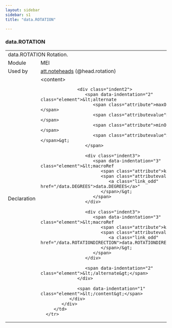 ```yaml
---
layout: sidebar
sidebar: s1
title: "data.ROTATION"

---
```


<div class="macroSpec">
   <h3 id="data.ROTATION">data.ROTATION</h3>
   <table class="wovenodd">
      <tr>
         <td colspan="2" class="wovenodd-col2">
            <span class="label">data.ROTATION</span> Rotation.
         </td>
      </tr>
      <tr>
         <td class="wovenodd-col1">
            <span class="label" lang="en">Module</span>
         </td>
         <td class="wovenodd-col2">MEI</td>
      </tr>
      <tr>
         <td class="wovenodd-col1">
            <span class="label" lang="en">Used by</span>
         </td>
         <td class="wovenodd-col2">
            <div class="parent">
               <a class="link_odd_classSpec" href="/v3/att.noteheads">att.noteheads</a> (@head.rotation)
            </div>
         </td>
      </tr>
      <tr>
         <td class="wovenodd-col1">
            <span class="label" lang="en">Declaration</span>
         </td>
         <td class="wovenodd-col2">
            <div xml:space="preserve" class="pre">
               <div class="indent1">
                  <span data-indentation="1" class="element">&lt;content&gt;</span>
                  
                  <div class="indent2">
                     <span data-indentation="2" class="element">&lt;alternate 
                        <span class="attribute">maxOccurs=</span>
                        <span class="attributevalue">"1"</span> 
                        <span class="attribute">minOccurs=</span>
                        <span class="attributevalue">"1"</span>&gt;
                     </span>
                     
                     <div class="indent3">
                        <span data-indentation="3" class="element">&lt;macroRef 
                           <span class="attribute">key=</span>
                           <span class="attributevalue">"
                              <a class="link_odd" href="/data.DEGREES">data.DEGREES</a>"
                           </span>/&gt;
                        </span>
                     </div>
                     
                     <div class="indent3">
                        <span data-indentation="3" class="element">&lt;macroRef 
                           <span class="attribute">key=</span>
                           <span class="attributevalue">"
                              <a class="link_odd" href="/data.ROTATIONDIRECTION">data.ROTATIONDIRECTION</a>"
                           </span>/&gt;
                        </span>
                     </div>
                     
                     <span data-indentation="2" class="element">&lt;/alternate&gt;</span>
                  </div>
                  
                  <span data-indentation="1" class="element">&lt;/content&gt;</span>
               </div>
            </div>
         </td>
      </tr>
   </table>
</div>